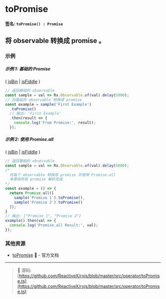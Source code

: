 # toPromise

#### 签名: `toPromise() : Promise`

## 将 observable 转换成 promise 。

### 示例

##### 示例 1: 基础的 Promise

( [jsBin](http://jsbin.com/favoqecixi/1/edit?js,console) | [jsFiddle](https://jsfiddle.net/btroncone/thykc9up/) )

```js
// 返回基础的 observable
const sample = val => Rx.Observable.of(val).delay(5000);
// 将基础的 observable 转换成 promise
const example = sample('First Example')
  .toPromise()
  // 输出: 'First Example'
  .then(result => {
    console.log('From Promise:', result);
  });
```

##### 示例 2: 使用 Promise.all

( [jsBin](http://jsbin.com/hutiyicaco/1/edit?js,console) | [jsFiddle](https://jsfiddle.net/btroncone/xzu6u7hs/) )

```js
// 返回基础的 observable
const sample = val => Rx.Observable.of(val).delay(5000);
/*
  将每个 observable 转换成 promise 并使用 Promise.all 
  来等待所有 promise 解析完成
*/
const example = () => {
  return Promise.all([
    sample('Promise 1').toPromise(),
    sample('Promise 2').toPromise()
  ]);
}
// 输出: ["Promise 1", "Promise 2"]
example().then(val => {
  console.log('Promise.all Result:', val);
});
```


### 其他资源

* [toPromise](http://cn.rx.js.org/class/es6/Observable.js~Observable.html#instance-method-toPromise) :newspaper: - 官方文档

---
> :file_folder: 源码:  [https://github.com/ReactiveX/rxjs/blob/master/src/operator/toPromise.ts](https://github.com/ReactiveX/rxjs/blob/master/src/operator/toPromise.ts)
